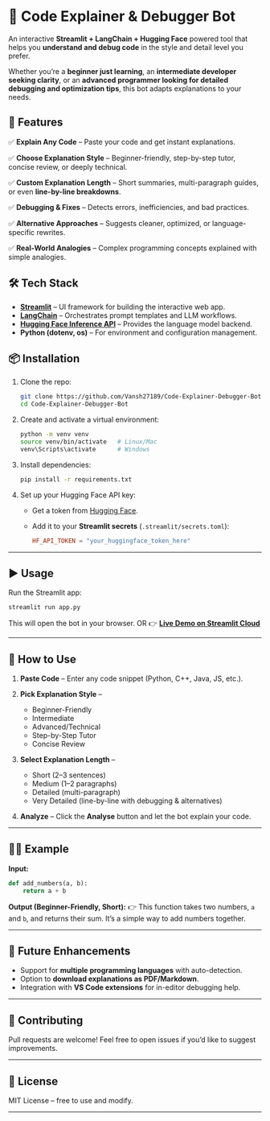 

# 🤖 Code Explainer & Debugger Bot

An interactive **Streamlit + LangChain + Hugging Face** powered tool that helps you **understand and debug code** in the style and detail level you prefer.

Whether you’re a **beginner just learning**, an **intermediate developer seeking clarity**, or an **advanced programmer looking for detailed debugging and optimization tips**, this bot adapts explanations to your needs.



## 🚀 Features

✅ **Explain Any Code** – Paste your code and get instant explanations.

✅ **Choose Explanation Style** – Beginner-friendly, step-by-step tutor, concise review, or deeply technical.

✅ **Custom Explanation Length** – Short summaries, multi-paragraph guides, or even **line-by-line breakdowns**.

✅ **Debugging & Fixes** – Detects errors, inefficiencies, and bad practices.

✅ **Alternative Approaches** – Suggests cleaner, optimized, or language-specific rewrites.

✅ **Real-World Analogies** – Complex programming concepts explained with simple analogies.



## 🛠️ Tech Stack

* **[Streamlit](https://streamlit.io/)** – UI framework for building the interactive web app.
* **[LangChain](https://www.langchain.com/)** – Orchestrates prompt templates and LLM workflows.
* **[Hugging Face Inference API](https://huggingface.co/)** – Provides the language model backend.
* **Python (dotenv, os)** – For environment and configuration management.



## 📦 Installation

1. Clone the repo:

   ```bash
   git clone https://github.com/Vansh27189/Code-Explainer-Debugger-Bot.git
   cd Code-Explainer-Debugger-Bot
   ```

2. Create and activate a virtual environment:

   ```bash
   python -m venv venv
   source venv/bin/activate   # Linux/Mac
   venv\Scripts\activate      # Windows
   ```

3. Install dependencies:

   ```bash
   pip install -r requirements.txt
   ```

4. Set up your Hugging Face API key:

   * Get a token from [Hugging Face](https://huggingface.co/settings/tokens).
   * Add it to your **Streamlit secrets** (`.streamlit/secrets.toml`):

     ```toml
     HF_API_TOKEN = "your_huggingface_token_here"
     ```

---

## ▶️ Usage

Run the Streamlit app:

```bash
streamlit run app.py
```

This will open the bot in your browser.
               OR
👉 **[Live Demo on Streamlit Cloud](https://codeexplainerbyvansh.streamlit.app/)**

---

## 🎯 How to Use

1. **Paste Code** – Enter any code snippet (Python, C++, Java, JS, etc.).

2. **Pick Explanation Style** –

   * Beginner-Friendly
   * Intermediate
   * Advanced/Technical
   * Step-by-Step Tutor
   * Concise Review

3. **Select Explanation Length** –

   * Short (2–3 sentences)
   * Medium (1–2 paragraphs)
   * Detailed (multi-paragraph)
   * Very Detailed (line-by-line with debugging & alternatives)

4. **Analyze** – Click the **Analyse** button and let the bot explain your code.

---

## 🧑‍💻 Example

**Input:**

```python
def add_numbers(a, b):
    return a + b
```

**Output (Beginner-Friendly, Short):**
👉 This function takes two numbers, `a` and `b`, and returns their sum. It’s a simple way to add numbers together.

---

## 🔮 Future Enhancements

* Support for **multiple programming languages** with auto-detection.
* Option to **download explanations as PDF/Markdown**.
* Integration with **VS Code extensions** for in-editor debugging help.

---

## 🤝 Contributing

Pull requests are welcome! Feel free to open issues if you’d like to suggest improvements.

---

## 📜 License

MIT License – free to use and modify.

---


